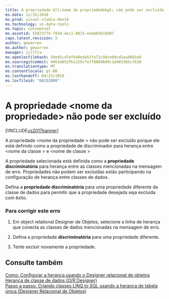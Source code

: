 ```yaml
---
title: A propriedade &lt;nome da propriedade&gt; não pode ser excluída | Microsoft Docs
ms.date: 11/15/2016
ms.prod: visual-studio-dev14
ms.technology: vs-data-tools
ms.topic: conceptual
ms.assetid: 55873f74-7834-4ec1-8815-eeeb65618d87
caps.latest.revision: 5
author: gewarren
ms.author: gewarren
manager: jillfra
ms.openlocfilehash: 50e91c47ef848eda51fe71c9dce09cd1ea4893a8
ms.sourcegitcommit: 94b3a052fb1229c7e7f8804b09c1d403385c7630
ms.translationtype: MT
ms.contentlocale: pt-BR
ms.lasthandoff: 04/23/2019
ms.locfileid: "68152090"
---
```

# <a name="the-property-ltproperty-namegt-cannot-be-deleted"></a>A propriedade &lt;nome da propriedade&gt; não pode ser excluído
[!INCLUDE[vs2017banner](../includes/vs2017banner.md)]

A propriedade \<nome da propriedade > não pode ser excluído porque ele está definido como a propriedade de discriminador para herança entre \<nome da classe > e \<nome de classe >  
  
 A propriedade selecionada está definida como a **propriedade discriminatória** para herança entre as classes mencionadas na mensagem de erro. Propriedades não podem ser excluídas estão participando na configuração de herança entre classes de dados.  
  
 Defina a **propriedade discriminatória** para uma propriedade diferente da classe de dados para permitir que a propriedade desejada seja excluída com êxito.  
  
### <a name="to-correct-this-error"></a>Para corrigir este erro  
  
1. Em object relational Designer de Objetos, selecione a linha de herança que conecta as classes de dados mencionadas na mensagem de erro.  
  
2. Defina a propriedade **discriminatória** para uma propriedade diferente.  
  
3. Tente excluir novamente a propriedade.  
  
## <a name="see-also"></a>Consulte também  
 [Como: Configurar a herança usando o Designer relacional de objetos](../data-tools/how-to-configure-inheritance-by-using-the-o-r-designer.md)   
 [Herança de classe de dados (O/R Designer)](../data-tools/data-class-inheritance-o-r-designer.md)   
 [Passo a passo: Criando classes LINQ to SQL usando a herança de tabela única (Designer Relacional de Objetos)](../data-tools/walkthrough-creating-linq-to-sql-classes-by-using-single-table-inheritance-o-r-designer.md)
